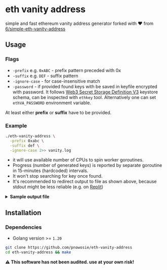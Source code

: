 # eth vanity address
simple and fast ethereum vanity address generator forked with :heart: from [6/simple-eth-vanity-address](https://github.com/6/simple-eth-vanity-address)


## Usage

### Flags
- `-prefix` e.g. `0xABC` - prefix pattern preceded with 0x
- `-suffix` e.g. `DEF` - suffix pattern
- `-ignore-case` - for case-insensitive match
- `-password` - if provided found keys with be saved in keyfile encrypted with password. It follows [Web3 Secret Storage Definition V3](https://github.com/ethereum/wiki/wiki/Web3-Secret-Storage-Definition) keystore schema, can be inspected with `ethkey` tool. Alternatively one can set `ethVA_PASSWORD` environment variable.

At least either **prefix** or **suffix** have to be provided.

### Example

```bash
./eth-vanity-address \
  -prefix 0xabc \
  -suffix def \
  -ignore-case 2>> vanity.log
```

- it will use available number of CPUs to spin worker goroutines. 
- Progress (number of generated keys) is reported by separate goroutine in 15-minutes (hardcoded) intervals. 
- It won't stop searching for key once found. 
- It's recommended to redirect output to file as shown above, because stdout might be less reliable (e.g. on [Replit](https://replit.com))


<details>
  <summary><b>Sample output file</b></summary>

```txt
2023/07/26 18:44:09 Generating address with 12 workers, prefix=0x123456, suffix=

2023/07/26 18:44:39 Total keys checked: 1,281,799
2023/07/26 18:45:09 Total keys checked: 2,313,285
...
2023/07/26 18:47:04 Worker 10 found address:

Address    : 0xAbCaA219d2Ce67B09A4e5071c21a4A2B2b92fdeF
Public key : *****
Private key: *****

...
2023/07/26 18:48:09 Total keys checked: 8,552,048
2023/07/26 18:48:31 Received interrupt signal. BYE!
```

</details>

## Installation

### Dependencies

- Golang version >= `1.20`


```bash
git clone https://github.com/pnowosie/eth-vanity-address
cd eth-vanity-address && make
```



**:warning: This software has not been audited. use at your own risk!**
